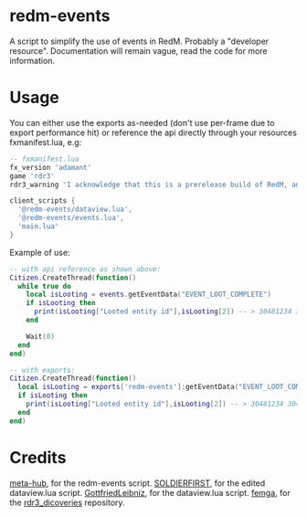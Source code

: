 # redm-events

A script to simplify the use of events in RedM.
Probably a "developer resource".
Documentation will remain vague, read the code for more information.

# Usage

You can either use the exports as-needed (don't use per-frame due to export performance hit) or reference the api directly through your resources fxmanifest.lua, e.g:

```lua
-- fxmanifest.lua
fx_version 'adamant'
game 'rdr3'
rdr3_warning 'I acknowledge that this is a prerelease build of RedM, and I am aware my resources *will* become incompatible once RedM ships.'

client_scripts {
  '@redm-events/dataview.lua',
  '@redm-events/events.lua',
  'main.lua'
}

```

Example of use:

```lua
-- with api reference as shown above:
Citizen.CreateThread(function()
  while true do
    local isLooting = events.getEventData("EVENT_LOOT_COMPLETE")
    if isLooting then
      print(isLooting["Looted entity id"],isLooting[2]) -- > 30481234 30481234
    end

    Wait(0)
  end
end)

-- with exports:
Citizen.CreateThread(function()
  local isLooting = exports['redm-events']:getEventData("EVENT_LOOT_COMPLETE")
  if isLooting then
    print(isLooting["Looted entity id"],isLooting[2]) -- > 30481234 30481234
  end
end)
```

# Credits

[meta-hub](https://github.com/meta-hub/redm-events), for the redm-events script.
[SOLDIERFIRST](https://github.com/SOLDIERFIRST/dataview_lua), for the edited dataview.lua script.
[GottfriedLeibniz](https://github.com/gottfriedleibniz), for the dataview.lua script.
[femga](https://github.com/femga), for the [rdr3_dicoveries](rdr3_discoveries/tree/master/AI/EVENTS) repository.
